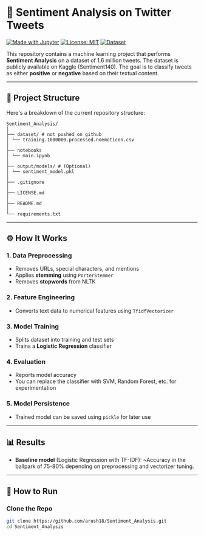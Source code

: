 # 🧠 Sentiment Analysis on Twitter Tweets

[![Made with Jupyter](https://img.shields.io/badge/Made%20with-Jupyter-orange?style=flat-square&logo=jupyter)](https://jupyter.org/)
[![License: MIT](https://img.shields.io/badge/License-MIT-blue.svg)](LICENSE)
[![Dataset](https://img.shields.io/badge/Dataset-Kaggle-blue?style=flat-square&logo=kaggle)](https://www.kaggle.com/datasets/kazanova/sentiment140)

This repository contains a machine learning project that performs **Sentiment Analysis** on a dataset of 1.6 million tweets. The dataset is publicly available on Kaggle (Sentiment140). The goal is to classify tweets as either **positive** or **negative** based on their textual content.

---

## 📁 Project Structure

Here's a breakdown of the current repository structure:

```
Sentiment_Analysis/
│
├── dataset/ # not pushed on github
│ └── training.1600000.processed.noemoticon.csv
│
├── notebooks
│ └── main.ipynb
│
├── output/models/ # (Optional)
│ └── sentiment_model.pkl
│
├── .gitignore
│
├── LICENSE.md
│
├── README.md
│
└── requirements.txt
```

---

## ⚙️ How It Works

### 1. **Data Preprocessing**
- Removes URLs, special characters, and mentions
- Applies **stemming** using `PorterStemmer`
- Removes **stopwords** from NLTK

### 2. **Feature Engineering**
- Converts text data to numerical features using `TfidfVectorizer`

### 3. **Model Training**
- Splits dataset into training and test sets
- Trains a **Logistic Regression** classifier

### 4. **Evaluation**
- Reports model accuracy
- You can replace the classifier with SVM, Random Forest, etc. for experimentation

### 5. **Model Persistence**
- Trained model can be saved using `pickle` for later use

---

## 📊 Results

- **Baseline model** (Logistic Regression with TF-IDF): ~Accuracy in the ballpark of 75-80% depending on preprocessing and vectorizer tuning.

---

## 🚀 How to Run

### Clone the Repo

```bash
git clone https://github.com/arush18/Sentiment_Analysis.git
cd Sentiment_Analysis
